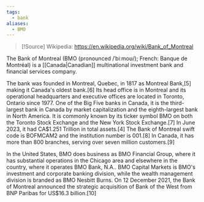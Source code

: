 ```yaml
---
tags:
  - bank
aliases:
  - BMO
---
```

> [!Source]
> Wikipedia: https://en.wikipedia.org/wiki/Bank_of_Montreal

The Bank of Montreal (BMO (pronounced /ˈbiːmoʊ/); French: Banque de Montréal) is a [[Canada|Canadian]] multinational investment bank and financial services company.

The bank was founded in Montreal, Quebec, in 1817 as Montreal Bank,[5] making it Canada's oldest bank.[6] Its head office is in Montreal and its operational headquarters and executive offices are located in Toronto, Ontario since 1977. One of the Big Five banks in Canada, it is the third-largest bank in Canada by market capitalization and the eighth-largest bank in North America. It is commonly known by its ticker symbol BMO on both the Toronto Stock Exchange and the New York Stock Exchange.[7] In June 2023, it had CA$1.251 Trillion in total assets.[4] The Bank of Montreal swift code is BOFMCAM2 and the institution number is 001.[8] In Canada, it has more than 800 branches, serving over seven million customers.[9]

In the United States, BMO does business as BMO Financial Group, where it has substantial operations in the Chicago area and elsewhere in the country, where it operates BMO Bank, N.A.. BMO Capital Markets is BMO's investment and corporate banking division, while the wealth management division is branded as BMO Nesbitt Burns. On 12 December 2021, the Bank of Montreal announced the strategic acquisition of Bank of the West from BNP Paribas for US$16.3 billion.[10] 